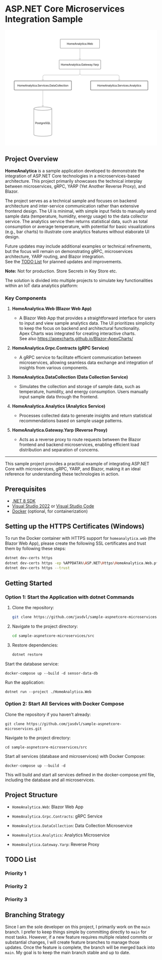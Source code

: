 # ASP.NET Core Microservices Integration Sample

![microservices](./assets/architecture-overview.png)

## Project Overview

**HomeAnalytica** is a sample application developed to demonstrate the integration of ASP.NET Core technologies in a microservices-based architecture. This project primarily showcases the technical interplay between microservices, gRPC, YARP (Yet Another Reverse Proxy), and Blazor.

The project serves as a technical sample and focuses on backend architecture and inter-service communication rather than extensive frontend design. The UI is minimal, with simple input fields to manually send sample data (temperature, humidity, energy usage) to the data collector service. The analytics service then returns statistical data, such as total consumption or average temperature, with potential for basic visualizations (e.g., bar charts) to illustrate core analytics features without elaborate UI design.

Future updates may include additional examples or technical refinements, but the focus will remain on demonstrating gRPC, microservices architecture, YARP routing, and Blazor integration.  
See the [TODO List](#todo-list) for planned updates and improvements.

**Note:**
Not for production. Store Secrets in Key Store etc.

The solution is divided into multiple projects to simulate key functionalities within an IoT data analytics platform:

### Key Components

1. **HomeAnalytica.Web (Blazor Web App)**
   - A Blazor Web App that provides a straightforward interface for users to input and view sample analytics data. The UI prioritizes simplicity to keep the focus on backend and architectural functionality.  
     Apex Charts was integrated for creating interactive charts.  
     See also https://apexcharts.github.io/Blazor-ApexCharts/

2. **HomeAnalytica.Grpc.Contracts (gRPC Service)**
   - A gRPC service to facilitate efficient communication between microservices, allowing seamless data exchange and integration of insights from various components.

3. **HomeAnalytica.DataCollection (Data Collection Service)**
   - Simulates the collection and storage of sample data, such as temperature, humidity, and energy consumption. Users manually input sample data through the frontend.

4. **HomeAnalytica.Analytics (Analytics Service)**
   - Processes collected data to generate insights and return statistical recommendations based on sample usage patterns. 

5. **HomeAnalytica.Gateway.Yarp (Reverse Proxy)**
   - Acts as a reverse proxy to route requests between the Blazor frontend and backend microservices, enabling efficient load distribution and separation of concerns.

---

This sample project provides a practical example of integrating ASP.NET Core with microservices, gRPC, YARP, and Blazor, making it an ideal reference for understanding these technologies in action.

## Prerequisites

- [.NET 8 SDK](https://dotnet.microsoft.com/download/dotnet/8.0)
- [Visual Studio 2022](https://visualstudio.microsoft.com/vs/) or [Visual Studio Code](https://code.visualstudio.com/)
- [Docker](https://www.docker.com/) (optional, for containerization)

## Setting up the HTTPS Certificates (Windows)

To run the Docker container with HTTPS support for `homeanalytica.web` (the Blazor Web App), please create the following SSL certificates and trust them by following these steps:

```bash
dotnet dev-certs https
dotnet dev-certs https -ep %APPDATA%\ASP.NET\Https\HomeAnalytica.Web.pfx -p 8517c5bc-614d-49b7-8990-ff40578db4a5
dotnet dev-certs https --trust
```

## Getting Started

### Option 1: Start the Application with dotnet Commands

1. Clone the repository:

    ```bash
    git clone https://github.com/jasdvl/sample-aspnetcore-microservices.git
    ```

2. Navigate to the project directory:

    ```bash
    cd sample-aspnetcore-microservices/src
    ```

3. Restore dependencies:

    ```bash
    dotnet restore
    ```

Start the database service:

```
docker-compose up --build -d sensor-data-db
```

Run the application:

```
dotnet run --project ./HomeAnalytica.Web
```

### Option 2: Start All Services with Docker Compose

Clone the repository if you haven’t already:

```
git clone https://github.com/jasdvl/sample-aspnetcore-microservices.git
```

Navigate to the project directory:

```
cd sample-aspnetcore-microservices/src
```

Start all services (database and microservices) with Docker Compose:

```
docker-compose up --build -d
```

This will build and start all services defined in the docker-compose.yml file, including the database and all microservices.

## Project Structure

- `HomeAnalytica.Web`: Blazor Web App

- `HomeAnalytica.Grpc.Contracts`: gRPC Service

- `HomeAnalytica.DataCollection`: Data Collection Microservice

- `HomeAnalytica.Analytics`: Analytics Microservice

- `HomeAnalytica.Gateway.Yarp`: Reverse Proxy

## TODO List

### Priority 1

### Priority 2

### Priority 3

## Branching Strategy

Since I am the sole developer on this project, I primarily work on the `main` branch. I prefer to keep things simple by committing directly to `main` for most tasks. However, if a new feature requires multiple related commits or substantial changes, I will create feature branches to manage those updates. Once the feature is complete, the branch will be merged back into `main`. My goal is to keep the main branch stable and up to date.
